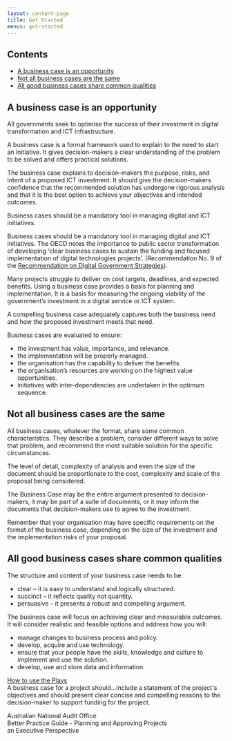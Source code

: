 ```yaml
---
layout: content-page
title: Get Started
menus: get-started
---
```

<nav class="au-inpage-nav-links" aria-label="in page navigation">
    <h2 class="au-inpage-nav-links__heading">Contents</h2>
    <ul class="au-link-list">
        <li><a href="#business-case-is-an-opportunity">A business case is an opportunity</a></li>
        <li><a href="#not-all-the-same">Not all business cases are the same</a></li>
        <li><a href="#common-qualities">All good business cases share common qualities</a></li>
    </ul>
</nav>
<h2 id="business-case-is-an-opportunity">A business case is an opportunity</h2>
<p>All governments seek to optimise the success of their investment in digital transformation and ICT infrastructure.</p>
<p>A business case is a formal framework used to explain to the need to start an initiative. It gives decision-makers a clear understanding of the problem to be solved and offers practical solutions.</p>
<p>The business case explains to decision-makers the purpose, risks, and intent of a proposed ICT investment. It should give the decision-makers confidence that the recommended solution has undergone rigorous analysis and that it is the best option to achieve your objectives and intended outcomes.</p>
<p>Business cases should be a mandatory tool in managing digital and ICT initiatives.</p>
<p>Business cases should be a mandatory tool in managing digital and ICT initiatives.
The OECD notes the importance to public sector transformation of developing ‘clear business cases to sustain the funding and focused implementation of digital technologies projects’. (Recommendation No. 9 of the <a href="http://www.oecd.org/gov/digital-government/recommendation-on-digital-government-strategies.htm">Recommendation on Digital Government Strategies</a>).
</p>
<p>Many projects struggle to deliver on cost targets, deadlines, and expected benefits. Using a business case provides a basis for planning and implementation. It is a basis for measuring the ongoing viability of the government&rsquo;s investment in a digital service or ICT system.</p>
<p>A compelling business case adequately captures both the business need and how the proposed investment meets that need.</p>
<p>Business cases are evaluated to ensure:</p>
<ul>
    <li>the investment has value, importance, and relevance.</li>
    <li>the implementation will be properly managed.</li>
    <li>the organisation has the capability to deliver the benefits.</li>
    <li>the organisation&rsquo;s resources are working on the highest value opportunities.</li>
    <li>initiatives with inter-dependencies are undertaken in the optimum sequence.</li>
</ul>
<h2 id="not-all-the-same">Not all business cases are the same</h2>
<p>All business cases, whatever the format, share some common characteristics. They describe a problem, consider different ways to solve that problem, and recommend the most suitable solution for the specific circumstances.</p>
<p>The level of detail, complexity of analysis and even the size of the document should be proportionate to the cost, complexity and scale of the proposal being considered.</p>
<p>The Business Case may be the entire argument presented to decision-makers, it may be part of a suite of documents, or it may inform the documents that decision-makers use to agree to the investment.</p>
<p>Remember that your organisation may have specific requirements on the format of the business case, depending on the size of the investment and the implementation risks of your proposal.</p>
<h2 id="common-qualities">All good business cases share common qualities</h2>
<p>The structure and content of your business case needs to be:</p>
<ul>
    <li>clear &ndash; it is easy to understand and logically structured.</li>
    <li>succinct &ndash; it reflects quality not quantity.</li>
    <li>persuasive &ndash; it presents a robust and compelling argument.</li>
</ul>
<p>The business case will focus on achieving clear and measurable outcomes. It will consider realistic and feasible options and address how you will:</p>
<ul>
    <li>manage changes to business process and policy.</li>
    <li>develop, acquire and use technology.</li>
    <li>ensure that your people have the skills, knowledge and culture to implement and use the solution.</li>
    <li>develop, use and store data and information.</li>
</ul>
<div class="call-out-margin">
    <a class="au-btn au-btn--primary au-btn--large" href="/plays-introduction">How to use the Plays</a>
</div>
<div class="row">
    <div class="col-xs-12 col-sm-8">
        <section class="au-callout quote call-out-margin">
            A business case for a project should...include a statement of the project's objectives and should present clear concise and compelling reasons to the decision-maker to support funding for the project.
            <p class="author">Australian National Audit Office <br />
                Better Practice Guide - Planning and Approving Projects <br />an Executive Perspective
            </p>
        </section>
    </div>
</div>